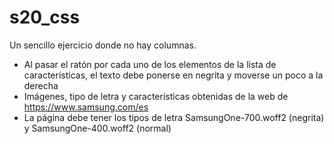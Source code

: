 # s20_css
Un sencillo ejercicio donde no hay columnas.
- Al pasar el ratón por cada uno de los elementos de la lista de características, el texto debe ponerse en negrita y moverse un poco a la derecha
- Imágenes, tipo de letra y características obtenidas de la web de https://www.samsung.com/es
- La página debe tener los tipos de letra SamsungOne-700.woff2 (negrita) y SamsungOne-400.woff2 (normal)
